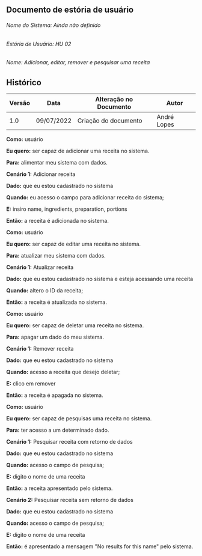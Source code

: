 ##  Documento de estória de usuário

###### Nome do Sistema: Ainda não definido
###### Estória de Usuário: HU 02
###### Nome: Adicionar, editar, remover e pesquisar uma receita

## Histórico
|**Versão**|**Data**|**Alteração no Documento**|**Autor**|
|------|----|---------|-----|
|1.0|09/07/2022|Criação do documento|André Lopes|


**Como:** usuário

**Eu quero:** ser capaz de adicionar uma receita no sistema.

**Para:** alimentar meu sistema com dados.


**Cenário 1:** Adicionar receita

**Dado:** que eu estou cadastrado no sistema

**Quando:** eu acesso o campo para adicionar receita do sistema;

**E:** insiro name, ingredients, preparation, portions

**Então:** a receita é adicionada no sistema.


**Como:** usuário

**Eu quero:** ser capaz de editar uma receita no sistema.

**Para:** atualizar meu sistema com dados.


**Cenário 1:** Atualizar receita

**Dado:** que eu estou cadastrado no sistema e esteja acessando uma receita

**Quando:** altero o ID da receita;

**Então:** a receita é atualizada no sistema.


**Como:** usuário

**Eu quero:** ser capaz de deletar uma receita no sistema.

**Para:** apagar um dado do meu sistema.


**Cenário 1:** Remover receita

**Dado:** que eu estou cadastrado no sistema

**Quando:** acesso a receita que desejo deletar;

**E:** clico em remover

**Então:** a receita é apagada no sistema.


**Como:** usuário

**Eu quero:** ser capaz de pesquisas uma receita no sistema.

**Para:** ter acesso a um determinado dado.


**Cenário 1:** Pesquisar receita com retorno de dados

**Dado:** que eu estou cadastrado no sistema

**Quando:** acesso o campo de pesquisa;

**E:** digito o nome de uma receita

**Então:** a receita apresentado pelo sistema.


**Cenário 2:** Pesquisar receita sem retorno de dados

**Dado:** que eu estou cadastrado no sistema

**Quando:** acesso o campo de pesquisa;

**E:** digito o nome de uma receita

**Então:** é apresentado a mensagem "No results for this name" pelo sistema.
